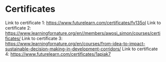 # Certificates
Link to certificate 1: https://www.futurelearn.com/certificates/fv135ol
Link to certificate 2: https://www.learningfornature.org/en//members/awosi_simon/courses/certificates/
Link to certificate 3: https://www.learningfornature.org/en/courses/from-idea-to-impact-sustainable-decision-making-in-development-corridors/
Link to certificate 4: https://www.futurelearn.com/certificates/1apiak7
